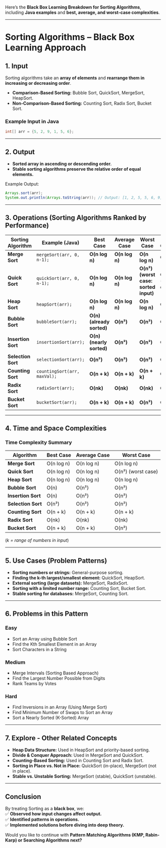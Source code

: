Here’s the **Black Box Learning Breakdown for Sorting Algorithms**, including **Java examples** and **best, average, and worst-case complexities**.

---

# **Sorting Algorithms – Black Box Learning Approach**

## **1. Input**

Sorting algorithms take an **array of elements** and **rearrange them in increasing or decreasing order**.

- **Comparison-Based Sorting:** Bubble Sort, QuickSort, MergeSort, HeapSort.
- **Non-Comparison-Based Sorting:** Counting Sort, Radix Sort, Bucket Sort.

### **Example Input in Java**

```java
int[] arr = {5, 2, 9, 1, 5, 6};
```

---

## **2. Output**

- **Sorted array in ascending or descending order.**
- **Stable sorting algorithms preserve the relative order of equal elements.**

Example Output:

```java
Arrays.sort(arr);
System.out.println(Arrays.toString(arr)); // Output: [1, 2, 5, 5, 6, 9]
```

---

## **3. Operations (Sorting Algorithms Ranked by Performance)**

| Sorting Algorithm  | Example (Java)               | Best Case                 | Average Case   | Worst Case                           | Space Complexity               | Stable? |
| ------------------ | ---------------------------- | ------------------------- | -------------- | ------------------------------------ | ------------------------------ | ------- |
| **Merge Sort**     | `mergeSort(arr, 0, n-1);`    | **O(n log n)**            | **O(n log n)** | **O(n log n)**                       | **O(n)**                       | ✅ Yes   |
| **Quick Sort**     | `quickSort(arr, 0, n-1);`    | **O(n log n)**            | **O(n log n)** | **O(n²) (worst case: sorted input)** | **O(log n)** (recursive calls) | ❌ No    |
| **Heap Sort**      | `heapSort(arr);`             | **O(n log n)**            | **O(n log n)** | **O(n log n)**                       | **O(1)**                       | ❌ No    |
| **Bubble Sort**    | `bubbleSort(arr);`           | **O(n) (already sorted)** | **O(n²)**      | **O(n²)**                            | **O(1)**                       | ✅ Yes   |
| **Insertion Sort** | `insertionSort(arr);`        | **O(n) (nearly sorted)**  | **O(n²)**      | **O(n²)**                            | **O(1)**                       | ✅ Yes   |
| **Selection Sort** | `selectionSort(arr);`        | **O(n²)**                 | **O(n²)**      | **O(n²)**                            | **O(1)**                       | ❌ No    |
| **Counting Sort**  | `countingSort(arr, maxVal);` | **O(n + k)**              | **O(n + k)**   | **O(n + k)**                         | **O(n + k)**                   | ✅ Yes   |
| **Radix Sort**     | `radixSort(arr);`            | **O(nk)**                 | **O(nk)**      | **O(nk)**                            | **O(n + k)**                   | ✅ Yes   |
| **Bucket Sort**    | `bucketSort(arr);`           | **O(n + k)**              | **O(n + k)**   | **O(n²)**                            | **O(n + k)**                   | ✅ Yes   |

---

## **4. Time and Space Complexities**

### **Time Complexity Summary**

|Algorithm|Best Case|Average Case|Worst Case|
|---|---|---|---|
|**Merge Sort**|O(n log n)|O(n log n)|O(n log n)|
|**Quick Sort**|O(n log n)|O(n log n)|O(n²) (worst case)|
|**Heap Sort**|O(n log n)|O(n log n)|O(n log n)|
|**Bubble Sort**|O(n)|O(n²)|O(n²)|
|**Insertion Sort**|O(n)|O(n²)|O(n²)|
|**Selection Sort**|O(n²)|O(n²)|O(n²)|
|**Counting Sort**|O(n + k)|O(n + k)|O(n + k)|
|**Radix Sort**|O(nk)|O(nk)|O(nk)|
|**Bucket Sort**|O(n + k)|O(n + k)|O(n²)|

(_k = range of numbers in input_)

---

## **5. Use Cases (Problem Patterns)**

- **Sorting numbers or strings:** General-purpose sorting.
- **Finding the k-th largest/smallest element:** QuickSort, HeapSort.
- **External sorting (large datasets):** MergeSort, RadixSort.
- **Sorting with a limited number range:** Counting Sort, Bucket Sort.
- **Stable sorting for databases:** MergeSort, Counting Sort.

---

## **6. Problems in this Pattern**

### **Easy**

- Sort an Array using Bubble Sort
- Find the Kth Smallest Element in an Array
- Sort Characters in a String

### **Medium**

- Merge Intervals (Sorting Based Approach)
- Find the Largest Number Possible from Digits
- Rank Teams by Votes

### **Hard**

- Find Inversions in an Array (Using Merge Sort)
- Find Minimum Number of Swaps to Sort an Array
- Sort a Nearly Sorted (K-Sorted) Array

---

## **7. Explore - Other Related Concepts**

- **Heap Data Structure:** Used in HeapSort and priority-based sorting.
- **Divide & Conquer Approach:** Used in MergeSort and QuickSort.
- **Counting-Based Sorting:** Used in Counting Sort and Radix Sort.
- **Sorting in Place vs. Not in Place:** QuickSort (in-place), MergeSort (not in place).
- **Stable vs. Unstable Sorting:** MergeSort (stable), QuickSort (unstable).

---

## **Conclusion**

By treating Sorting as a **black box**, we:  
✅ **Observed how input changes affect output.**  
✅ **Identified patterns in operations.**  
✅ **Implemented solutions before diving into deep theory.**

Would you like to continue with **Pattern Matching Algorithms (KMP, Rabin-Karp) or Searching Algorithms next?**